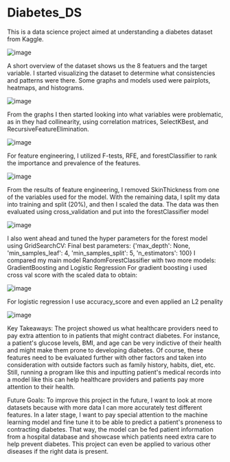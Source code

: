# Diabetes_DS
This is a data science project aimed at understanding a diabetes dataset from Kaggle.

![image](https://github.com/user-attachments/assets/f4f65538-3151-482d-897e-726de65b40e0)

A short overview of the dataset shows us the 8 featuers and the target variable. 
I started visualizing the dataset to determine what consistencies and patterns were there. Some graphs and models used were pairplots, heatmaps, and histograms.

![image](https://github.com/user-attachments/assets/72abb6be-17df-4d53-9bb2-28ef68e09ef9)

From the graphs I then started looking into what variables were problematic, as in they had collinearity, using correlation matrices, SelectKBest, and RecursiveFeatureElimination.

![image](https://github.com/user-attachments/assets/4f2a5fb4-738b-4107-b50f-093c82de6a5b)

For feature engineering, I utilized F-tests, RFE, and forestClassifier to rank the importance and prevalence of the features.

![image](https://github.com/user-attachments/assets/e1bcfb53-fdcb-48bb-bffa-6631c0d8e1b4)

From the results of feature engineering, I removed SkinThickness from one of the variables used for the model. With the remaining data, I split my data into training and split (20%), and then I scaled the data.
The data was then evaluated using cross_validation and put into the forestClassifier model

![image](https://github.com/user-attachments/assets/095cd6f6-5441-4c2f-8b88-7522cf723224)

I also went ahead and tuned the hyper parameters for the forest model using GridSearchCV:
Final best parameters:  {'max_depth': None, 'min_samples_leaf': 4, 'min_samples_split': 5, 'n_estimators': 100}
I compared my main model RandomForestClassifier with two more models: GradientBoosting and Logistic Regression
For gradient boosting i used cross val score with the scaled data to obtain:

![image](https://github.com/user-attachments/assets/d4598463-4f23-48e4-8b70-51b840e2ed1b)

For logistic regression I use accuracy_score and even applied an L2 penality 

![image](https://github.com/user-attachments/assets/8182bbea-36da-474c-8884-7946172f88e7)

Key Takeaways:
The project showed us what healthcare providers need to pay extra attention to in patients that might contract diabetes. 
For instance, a patient's glucose levels, BMI, and age can be very indictive of their health and might make them prone to developing diabetes. Of course, these features need to be evaluated further with other factors and taken into consideration with outside factors such as family history, habits, diet, etc. Still, running a program like this and inputting patient's medical records into a model like this can help healthcare providers and patients pay more attention to their health. 

Future Goals:
To improve this project in the future, I want to look at more datasets because with more data I can more accurately test different features. In a later stage, I want to pay special attention to the machine learning model and fine tune it to be able to predict a patient's proneness to contracting diabetes. That way, the model can be fed patient information from a hospital database and showcase which patients need extra care to help prevent diabetes. This project can even be applied to various other diseases if the right data is present. 
